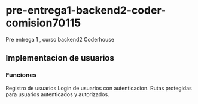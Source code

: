 # pre-entrega1-backend2-coder-comision70115
Pre entrega 1 , curso backend2 Coderhouse
## Implementacion de usuarios
### Funciones
Registro de usuarios
Login de usuarios con autenticacion.
Rutas protegidas para usuarios autenticados y autorizados.
